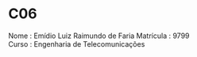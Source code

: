 # C06
Nome : Emídio Luiz Raimundo de Faria
Matrícula : 9799  
Curso : Engenharia de Telecomunicações
